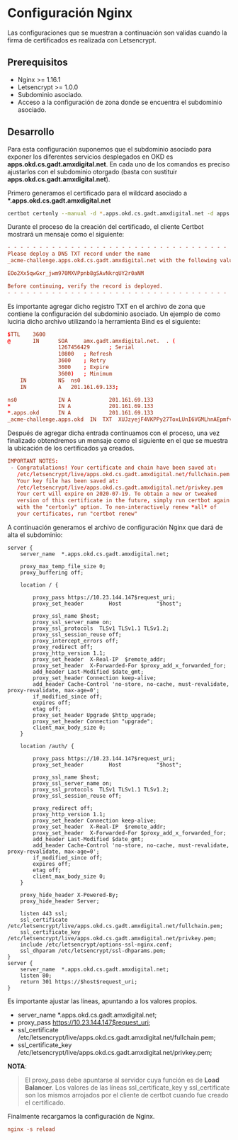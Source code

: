 # Configuración Nginx

Las configuraciones que se muestran a continuación son validas cuando la firma de certificados es realizada con Letsencrypt.

## Prerequisitos

* Nginx >= 1.16.1
* Letsencrypt >= 1.0.0
* Subdominio asociado.
* Acceso a la configuración de zona donde se encuentra el subdominio asociado.
  
## Desarrollo

Para esta configuración suponemos que el subdominio asociado para exponer los diferentes servicios desplegados en OKD es **apps.okd.cs.gadt.amxdigital.net**. En cada uno de los comandos es preciso ajustarlos con el subdominio otorgado (basta con sustituir **apps.okd.cs.gadt.amxdigital.net**).

Primero generamos el certificado para el wildcard asociado a **\*.apps.okd.cs.gadt.amxdigital.net**

```bash
certbot certonly --manual -d *.apps.okd.cs.gadt.amxdigital.net -d apps.okd.cs.gadt.amxdigital.net --agree-tos --no-bootstrap --manual-public-ip-logging-ok --preferred-challenges dns-01 --server https://acme-v02.api.letsencrypt.org/directory
```

Durante el proceso de la creación del certificado, el cliente Certbot mostrará un mensaje como el siguiente:

```conf
- - - - - - - - - - - - - - - - - - - - - - - - - - - - - - - - - - - - - - - -
Please deploy a DNS TXT record under the name
_acme-challenge.apps.okd.cs.gadt.amxdigital.net with the following value:

EOo2Xx5qwGxr_jwm970MXVPpnb8gSAvNkrqUY2r0aNM

Before continuing, verify the record is deployed.
- - - - - - - - - - - - - - - - - - - - - - - - - - - - - - - - - - - - - - - -
```

Es importante agregar dicho registro TXT en el archivo de zona que contiene la configuración del subdominio asociado. Un ejemplo de como luciria dicho archivo utilizando la herramienta Bind es el siguiente:

```conf
$TTL	3600
@   	IN  	SOA 	amx.gadt.amxdigital.net.  . (
             	1267456429  	; Serial
             	10800   ; Refresh
             	3600	; Retry
             	3600	; Expire
             	3600)   ; Minimum
 	IN      	NS  ns0
 	IN      	A   201.161.69.133;	

ns0       	    IN A         	201.161.69.133
*		        IN A            201.161.69.133
*.apps.okd      IN A            201.161.69.133
_acme-challenge.apps.okd  IN  TXT  XUJzyejF4VKPPy27ToxLUnI6VGMLhnAEpmfv1gDMwyU
```

Después de agregar dicha entrada continuamos con el proceso, una vez finalizado obtendremos un mensaje como el siguiente en el que se muestra la ubicación de los certificados ya creados.

```conf
IMPORTANT NOTES:
 - Congratulations! Your certificate and chain have been saved at:
   /etc/letsencrypt/live/apps.okd.cs.gadt.amxdigital.net/fullchain.pem
   Your key file has been saved at:
   /etc/letsencrypt/live/apps.okd.cs.gadt.amxdigital.net/privkey.pem
   Your cert will expire on 2020-07-19. To obtain a new or tweaked
   version of this certificate in the future, simply run certbot again
   with the "certonly" option. To non-interactively renew *all* of
   your certificates, run "certbot renew"
```

A continuación generamos el archivo de configuración Nginx que dará de alta el subdominio:

```nginx
server {
    server_name  *.apps.okd.cs.gadt.amxdigital.net;
 
    proxy_max_temp_file_size 0;
    proxy_buffering off;

    location / {

        proxy_pass https://10.23.144.147$request_uri;
        proxy_set_header        Host           "$host";

        proxy_ssl_name $host;
        proxy_ssl_server_name on;
        proxy_ssl_protocols  TLSv1 TLSv1.1 TLSv1.2;
        proxy_ssl_session_reuse off;
        proxy_intercept_errors off;
        proxy_redirect off;
        proxy_http_version 1.1;
        proxy_set_header  X-Real-IP  $remote_addr;
        proxy_set_header  X-Forwarded-For $proxy_add_x_forwarded_for;
        add_header Last-Modified $date_gmt;
        proxy_set_header Connection keep-alive;
        add_header Cache-Control 'no-store, no-cache, must-revalidate, proxy-revalidate, max-age=0';
        if_modified_since off;
        expires off;
        etag off;
        proxy_set_header Upgrade $http_upgrade;
        proxy_set_header Connection "upgrade";
        client_max_body_size 0;
    }

    location /auth/ {
        
        proxy_pass https://10.23.144.147$request_uri;
        proxy_set_header        Host           "$host";

        proxy_ssl_name $host;
        proxy_ssl_server_name on;
        proxy_ssl_protocols  TLSv1 TLSv1.1 TLSv1.2;
        proxy_ssl_session_reuse off;

        proxy_redirect off;
        proxy_http_version 1.1;
        proxy_set_header Connection keep-alive;
        proxy_set_header  X-Real-IP  $remote_addr;
        proxy_set_header  X-Forwarded-For $proxy_add_x_forwarded_for;
        add_header Last-Modified $date_gmt;
        add_header Cache-Control 'no-store, no-cache, must-revalidate, proxy-revalidate, max-age=0';
        if_modified_since off;
        expires off;
        etag off;
        client_max_body_size 0;
    }

    proxy_hide_header X-Powered-By;
    proxy_hide_header Server;

    listen 443 ssl;
    ssl_certificate /etc/letsencrypt/live/apps.okd.cs.gadt.amxdigital.net/fullchain.pem;
    ssl_certificate_key /etc/letsencrypt/live/apps.okd.cs.gadt.amxdigital.net/privkey.pem;
    include /etc/letsencrypt/options-ssl-nginx.conf;
    ssl_dhparam /etc/letsencrypt/ssl-dhparams.pem;
}
server {
    server_name  *.apps.okd.cs.gadt.amxdigital.net;
    listen 80;
    return 301 https://$host$request_uri;
}
```

Es importante ajustar las líneas, apuntando a los valores propios.

* server_name  *.apps.okd.cs.gadt.amxdigital.net;
* proxy_pass https://10.23.144.147$request_uri;
* ssl_certificate /etc/letsencrypt/live/apps.okd.cs.gadt.amxdigital.net/fullchain.pem;
* ssl_certificate_key /etc/letsencrypt/live/apps.okd.cs.gadt.amxdigital.net/privkey.pem;

**NOTA**: 

> El proxy_pass debe apuntarse al servidor cuya función es de **Load Balancer**. Los valores de las líneas ssl_certificate_key y ssl_certificate son los mismos arrojados por el cliente de certbot cuando fue creado el certificado.

Finalmente recargamos la configuración de Nginx.

```conf
nginx -s reload
```